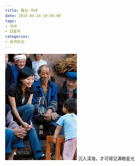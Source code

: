 ```yaml
---
title: 看见-书评
date: 2016-04-24 19:56:00
tags:
- 书评
- 四星半
categories:
- 读书杂记
---
```

<img src="../images/看见.jpg" alt="看见书页"/>
沉入深海，才可得见满眼星光<!--more-->
